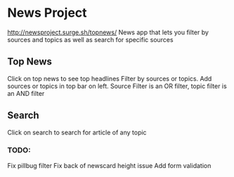 # News Project
http://newsproject.surge.sh/topnews/
News app that lets you filter by sources and topics as well as search for specific sources

## Top News
Click on top news to see top headlines
Filter by sources or topics.
Add sources or topics in top bar on left.
Source Filter is an OR filter, topic filter is an AND filter

## Search
Click on search to search for article of any topic


### TODO: 
Fix pillbug filter
Fix back of newscard height issue
Add form validation
